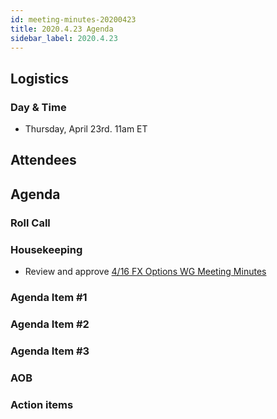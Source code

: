 ```yaml
---
id: meeting-minutes-20200423
title: 2020.4.23 Agenda
sidebar_label: 2020.4.23
---
```


## Logistics 
### Day & Time
* Thursday, April 23rd. 11am ET

## Attendees


## Agenda

### Roll Call

### Housekeeping
* Review and approve [4/16 FX Options WG Meeting Minutes](https://github.com/finos/alloy/blob/master/meeting-minutes/fx-options-wg/2020.4.16-fx-options-wg-meeting.md)

### Agenda Item #1

### Agenda Item #2

### Agenda Item #3

### AOB

### Action items
